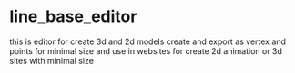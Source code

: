 # line_base_editor
this is editor for create 3d and 2d models create and export as vertex and points for minimal size and use in websites for create 2d animation or 3d sites with minimal size 
